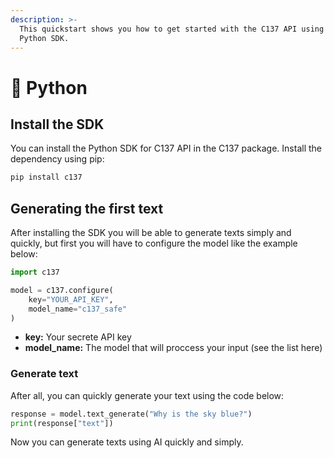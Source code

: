 ```yaml
---
description: >-
  This quickstart shows you how to get started with the C137 API using the
  Python SDK.
---
```


# 🐍 Python

## Install the SDK <a href="#install-sdk" id="install-sdk"></a>

You can install the Python SDK for C137 API in the C137 package. Install the dependency using pip:

```python
pip install c137
```

## Generating the first text

After installing the SDK you will be able to generate texts simply and quickly, but first you will have to configure the model like the example below:

```python
import c137

model = c137.configure(
    key="YOUR_API_KEY",
    model_name="c137_safe"
)
```

* **key:** Your secrete API key
* **model\_name:** The model that will proccess your input (see the list here)

### Generate text

After all, you can quickly generate your text using the code below:

```python
response = model.text_generate("Why is the sky blue?")
print(response["text"])
```

Now you can generate texts using AI quickly and simply.
